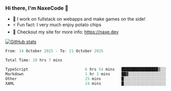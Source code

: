 ### Hi there, I'm NaxeCode 👋
- 🔭 I work on fullstack on webapps and make games on the side!
- ⚡ Fun fact: I very much enjoy potato chips
- 🔋 Checkout my site for more info: https://naxe.dev

[![GitHub stats](https://github-readme-stats.vercel.app/api?username=naxecode&theme=onedark)](https://naxe.dev)

<!--START_SECTION:waka-->

```csharp
From: 14 October 2025 - To: 21 October 2025

Total Time: 10 hrs 7 mins

TypeScript                         6 hrs 54 mins   ████████████████▒░░░░░░░░   65.53 %
Markdown                           1 hr 3 mins     ██▓░░░░░░░░░░░░░░░░░░░░░░   10.08 %
Other                              25 mins         █░░░░░░░░░░░░░░░░░░░░░░░░   04.07 %
XAML                               24 mins         █░░░░░░░░░░░░░░░░░░░░░░░░   03.89 %
```

<!--END_SECTION:waka-->



<!--
**NaxeCode/NaxeCode** is a ✨ _special_ ✨ repository because its `README.md` (this file) appears on your GitHub profile.

Here are some ideas to get you started:

- 🔭 I’m currently working on Web apps for indie games!
- 🌱 I’m currently mastering C#
- 👯 I’m looking to collaborate on ...
- 🤔 I’m looking for help with ...
- 💬 Ask me about ...
- 📫 How to reach me: ...
- 😄 Pronouns: ...
- ⚡ Fun fact: I love chips
-->
